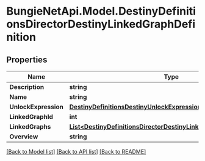 
# BungieNetApi.Model.DestinyDefinitionsDirectorDestinyLinkedGraphDefinition

## Properties

Name | Type | Description | Notes
------------ | ------------- | ------------- | -------------
**Description** | **string** |  | [optional] 
**Name** | **string** |  | [optional] 
**UnlockExpression** | [**DestinyDefinitionsDestinyUnlockExpressionDefinition**](DestinyDefinitionsDestinyUnlockExpressionDefinition.md) |  | [optional] 
**LinkedGraphId** | **int** |  | [optional] 
**LinkedGraphs** | [**List&lt;DestinyDefinitionsDirectorDestinyLinkedGraphEntryDefinition&gt;**](DestinyDefinitionsDirectorDestinyLinkedGraphEntryDefinition.md) |  | [optional] 
**Overview** | **string** |  | [optional] 

[[Back to Model list]](../README.md#documentation-for-models)
[[Back to API list]](../README.md#documentation-for-api-endpoints)
[[Back to README]](../README.md)

